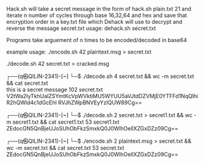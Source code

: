 Hack.sh will take a secret message in the form of
hack.sh plain.txt 21
and iterate n number of cycles through base 16,32,64 and hex
and save that encryption order in a key.txt file which
Dehack will use to decrypt and reverse the message secret.txt
usage:
dehack.sh secret.txt


Programs take arguement of n times to be encoded/decoded in base64

example usage: ./encode.sh 42 plaintext.msg > secret.txt

./decode.sh 42 secret.txt > cracked.msg

┌──(q㉿QILIN-2341)-[~]
└─$ ./decode.sh 4 secret.txt && wc -m secret.txt && cat secret.txt                
this is a secret message
102 secret.txt
V2tWa2IyTkhUalZSYmtKcVpWVktiMU5WYUU5aVJtdDZVMjE0YTFFd1NqQlhiR2hQWld4c1dGcEhl
RVJhZWpBNVEyYzlQUW89Cg==
                                                                                                                
┌──(q㉿QILIN-2341)-[~]
└─$ ./decode.sh 2 secret.txt > secret1.txt && wc -m secret1.txt && cat secret1.txt
53 secret1.txt
ZEdocGN5QnBjeUJoSUhObFkzSmxkQ0J0WlhOellXZGxDZz09Cg==
                                                                                                                
┌──(q㉿QILIN-2341)-[~]
└─$ ./encode.sh 2 plaintext.msg > secret.txt && wc -m secret.txt && cat secret.txt
53 secret.txt
ZEdocGN5QnBjeUJoSUhObFkzSmxkQ0J0WlhOellXZGxDZz09Cg==

